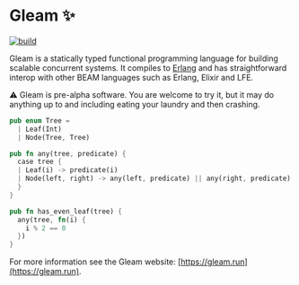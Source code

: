 # Gleam ✨

[![build](https://circleci.com/gh/lpil/gleam.svg?style=shield)](https://circleci.com/gh/lpil/gleam)

Gleam is a statically typed functional programming language for building
scalable concurrent systems. It compiles to [Erlang](http://www.erlang.org/)
and has straightforward interop with other BEAM languages such as Erlang,
Elixir and LFE.

⚠️ Gleam is pre-alpha software. You are welcome to try it, but it may do
anything up to and including eating your laundry and then crashing.

```rust
pub enum Tree =
  | Leaf(Int)
  | Node(Tree, Tree)

pub fn any(tree, predicate) {
  case tree {
  | Leaf(i) -> predicate(i)
  | Node(left, right) -> any(left, predicate) || any(right, predicate)
  }
}

pub fn has_even_leaf(tree) {
  any(tree, fn(i) {
    i % 2 == 0
  })
}
```

For more information see the Gleam website: [https://gleam.run](https://gleam.run).
